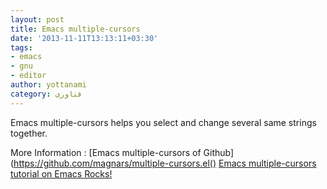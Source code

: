 ```yaml
---
layout: post
title: Emacs multiple-cursors
date: '2013-11-11T13:13:11+03:30'
tags:
- emacs
- gnu
- editor
author: yottanami
category: فناوری
---
```

Emacs multiple-cursors helps you select and change several same strings together.

More Information :
[Emacs multiple-cursors of Github](https://github.com/magnars/multiple-cursors.el()
[Emacs multiple-cursors tutorial on Emacs Rocks!](http://emacsrocks.com/e13.html)
